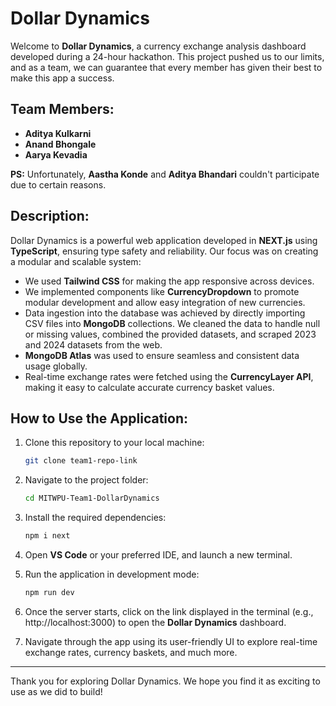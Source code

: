 # Dollar Dynamics

Welcome to **Dollar Dynamics**, a currency exchange analysis dashboard developed during a 24-hour hackathon. This project pushed us to our limits, and as a team, we can guarantee that every member has given their best to make this app a success.

## Team Members:

- **Aditya Kulkarni**
- **Anand Bhongale**
- **Aarya Kevadia**

**PS:** Unfortunately, **Aastha Konde** and **Aditya Bhandari** couldn't participate due to certain reasons.

## Description:

Dollar Dynamics is a powerful web application developed in **NEXT.js** using **TypeScript**, ensuring type safety and reliability. Our focus was on creating a modular and scalable system:

- We used **Tailwind CSS** for making the app responsive across devices.
- We implemented components like **CurrencyDropdown** to promote modular development and allow easy integration of new currencies.
- Data ingestion into the database was achieved by directly importing CSV files into **MongoDB** collections. We cleaned the data to handle null or missing values, combined the provided datasets, and scraped 2023 and 2024 datasets from the web.
- **MongoDB Atlas** was used to ensure seamless and consistent data usage globally.
- Real-time exchange rates were fetched using the **CurrencyLayer API**, making it easy to calculate accurate currency basket values.

## How to Use the Application:

1. Clone this repository to your local machine:

   ```bash
   git clone team1-repo-link
   ```

2. Navigate to the project folder:

   ```bash
   cd MITWPU-Team1-DollarDynamics
   ```

3. Install the required dependencies:

   ```bash
   npm i next
   ```

4. Open **VS Code** or your preferred IDE, and launch a new terminal.

5. Run the application in development mode:

   ```bash
   npm run dev
   ```

6. Once the server starts, click on the link displayed in the terminal (e.g., http://localhost:3000) to open the **Dollar Dynamics** dashboard.

7. Navigate through the app using its user-friendly UI to explore real-time exchange rates, currency baskets, and much more.

---

Thank you for exploring Dollar Dynamics. We hope you find it as exciting to use as we did to build!
